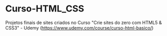 # Curso-HTML_CSS
Projetos finais de sites criados no Curso "Crie sites do zero com HTML5 &amp; CSS3" - Udemy (https://www.udemy.com/course/curso-html-basico/)
